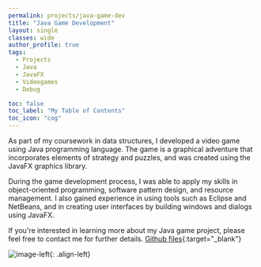 ```yaml
---
permalink: projects/java-game-dev
title: "Java Game Development"
layout: single
classes: wide
author_profile: true
tags:
  - Projects
  - Java
  - JavaFX
  - Videogames
  - Debug

toc: false
toc_label: "My Table of Contents"
toc_icon: "cog"
---
```



As part of my coursework in data structures, I developed a video game using Java programming language. The game is a graphical adventure that incorporates elements of strategy and puzzles, and was created using the JavaFX graphics library.

During the game development process, I was able to apply my skills in object-oriented programming, software pattern design, and resource management. I also gained experience in using tools such as Eclipse and NetBeans, and in creating user interfaces by building windows and dialogs using JavaFX.

If you're interested in learning more about my Java game project, please feel free to contact me for further details.
[Github files](https://github.com/bash20cu/Universidad/tree/main/Estructuras_de_Datos_Algoritmos/Donkey_Kong){:target="_blank"}

![image-left]({{"/assets/images/javaVideoGame.gif"|absolute_url}}){: .align-left}